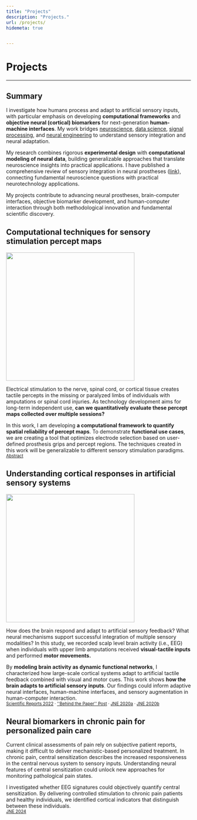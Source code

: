 ```yaml
---
title: "Projects"
description: "Projects."
url: /projects/
hidemeta: true


---
```

# Projects
---

## Summary
I investigate how humans process and adapt to artificial sensory inputs, with particular emphasis on developing **computational frameworks** and **objective neural (cortical) biomarkers** for next-generation **human-machine interfaces**. My work bridges <u>neuroscience</u>, <u>data science</u>, <u>signal processing</u>, and <u>neural engineering</u> to understand sensory integration and neural adaptation.

My research combines rigorous **experimental design** with **computational modeling of neural data**, building generalizable approaches that translate neuroscience insights into practical applications. I have published a comprehensive review of sensory integration in neural prostheses ([link](https://rdcu.be/ev4pI)), connecting fundamental neuroscience questions with practical neurotechnology applications.

My projects contribute to advancing neural prostheses, brain-computer interfaces, objective biomarker development, and human-computer interaction through both methodological innovation and fundamental scientific discovery.


## Computational techniques for sensory stimulation percept maps

<!-- {{< figure src="/images/example.jpg" alt="My example image" title="Optional caption" >}} -->

<!-- <div style="display: flex; align-items: center; gap: 20px;"> -->

<div class="flex-row">
  <div class="image-col">
    <img src="/Fig_P1-01.png" width="350" class="side-image">
  </div>
  <div class="text-col">
    <p>Electrical stimulation to the nerve, spinal cord, or cortical tissue creates tactile percepts in the missing or paralyzed limbs of individuals with amputations or spinal cord injuries. As technology development aims for long-term independent use, <strong>can we quantitatively evaluate these percept maps collected over multiple sessions?</strong>
    </p>
  </div>
</div>

In this work, I am developing **a computational framework to quantify spatial reliability of percept maps**. To demonstrate **functional use cases**, we are creating a tool that optimizes electrode selection based on user-defined prosthesis grips and percept regions. The techniques created in this work will be generalizable to different sensory stimulation paradigms. \
<small> [Abstract](Ding_BCI2025.pdf)</small>

## Understanding cortical responses in artificial sensory systems


<!-- <div style="display: flex; align-items: center; gap: 20px;">
  <img src="/Fig_P2-01.png" alt="alt text" width="350">
  <p>How does the brain respond and adapt to artificial sensory feedback? What neural mechanisms support successful integration of multiple sensory modalities? In this study, we recorded scalp level brain activity (i.e., EEG) when individuals with upper limb amputations received <strong>visual-tactile inputs</strong> and performed <strong>motor movements</strong>.  
</p>
</div> -->

<div class="flex-row">
  <div class="image-col">
    <img src="/Fig_P2-01.png" width="350" class="side-image">
  </div>
  <div class="text-col">
    <p>How does the brain respond and adapt to artificial sensory feedback? What neural mechanisms support successful integration of multiple sensory modalities? In this study, we recorded scalp level brain activity (i.e., EEG) when individuals with upper limb amputations received <strong>visual-tactile inputs</strong> and performed <strong>motor movements.</strong>
    </p>
  </div>
</div>


By **modeling brain activity as dynamic functional networks**, I characterized how large-scale cortical systems adapt to artificial tactile feedback combined with visual and motor cues. This work shows **how the brain adapts to artificial sensory inputs**. Our findings could inform adaptive neural interfaces, human-machine interfaces, and sensory augmentation in human-computer interaction. \
<small>[Scientific Reports 2022](https://doi.org/10.1038/s41598-022-24368-2) &middot; [''Behind the Paper'' Post](https://communities.springernature.com/posts/regaining-functionality-how-do-amputees-brains-incorporate-sensory-stimulation-and-combine-somatosensory-and-visual-inputs)  &middot; [JNE 2020a](https://doi.org/10.1088%2F1741-2552%2Fab882d) &middot; [JNE 2020b](https://doi.org/10.1088%2F1741-2552%2Fabb861) </small>



## Neural biomarkers in chronic pain for personalized pain care

Current clinical assessments of pain rely on subjective patient reports, making it difficult to deliver mechanistic-based personalized treatment. In chronic pain, central sensitization describes the increased responsiveness in the central nervous system to sensory inputs. 
Understanding neural features of central sensitization could unlock new approaches for monitoring pathological pain states. 
<!-- through brain-computer interfaces. -->
I investigated whether EEG signatures could objectively quantify central sensitization. By delivering controlled stimulation to chronic pain patients and healthy individuals, we identified cortical indicators that distinguish between these individuals. \
<small> [JNE 2024](https://iopscience.iop.org/article/10.1088/1741-2552/ad995d/meta)</small><br><br/></div>

